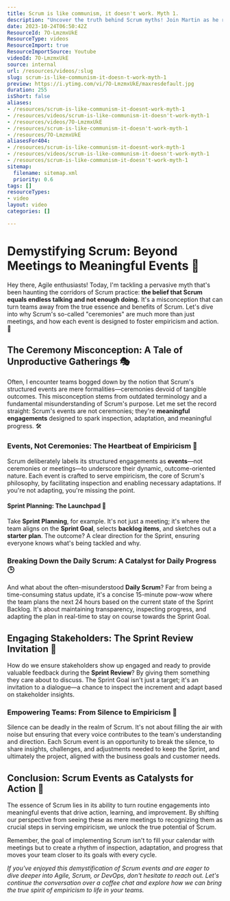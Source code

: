```yaml
---
title: Scrum is like communism, it doesn't work. Myth 1.
description: "Uncover the truth behind Scrum myths! Join Martin as he reveals the real purpose of Scrum events and why they matter in agile. \U0001F3A5\U0001F680 #Scrum #Agile"
date: 2023-10-24T06:50:42Z
ResourceId: 7O-LmzmxUkE
ResourceType: videos
ResourceImport: true
ResourceImportSource: Youtube
videoId: 7O-LmzmxUkE
source: internal
url: /resources/videos/:slug
slug: scrum-is-like-communism-it-doesn-t-work-myth-1
preview: https://i.ytimg.com/vi/7O-LmzmxUkE/maxresdefault.jpg
duration: 255
isShort: false
aliases:
- /resources/scrum-is-like-communism-it-doesnt-work-myth-1
- /resources/videos/scrum-is-like-communism-it-doesn't-work-myth-1
- /resources/videos/7O-LmzmxUkE
- /resources/scrum-is-like-communism-it-doesn't-work-myth-1
- /resources/7O-LmzmxUkE
aliasesFor404:
- /resources/scrum-is-like-communism-it-doesnt-work-myth-1
- /resources/videos/scrum-is-like-communism-it-doesn't-work-myth-1
- /resources/scrum-is-like-communism-it-doesn't-work-myth-1
sitemap:
  filename: sitemap.xml
  priority: 0.6
tags: []
resourceTypes:
- video
layout: video
categories: []

---
```

# Demystifying Scrum: Beyond Meetings to Meaningful Events 🚀

Hey there, Agile enthusiasts! Today, I'm tackling a pervasive myth that's been haunting the corridors of Scrum practice: **the belief that Scrum equals endless talking and not enough doing.** It's a misconception that can turn teams away from the true essence and benefits of Scrum. Let's dive into why Scrum's so-called "ceremonies" are much more than just meetings, and how each event is designed to foster empiricism and action. 🌟

## The Ceremony Misconception: A Tale of Unproductive Gatherings 🎭

Often, I encounter teams bogged down by the notion that Scrum's structured events are mere formalities—ceremonies devoid of tangible outcomes. This misconception stems from outdated terminology and a fundamental misunderstanding of Scrum's purpose. Let me set the record straight: Scrum's events are not ceremonies; they're **meaningful engagements** designed to spark inspection, adaptation, and meaningful progress. 🛠️

### Events, Not Ceremonies: The Heartbeat of Empiricism 💓

Scrum deliberately labels its structured engagements as **events**—not ceremonies or meetings—to underscore their dynamic, outcome-oriented nature. Each event is crafted to serve empiricism, the core of Scrum's philosophy, by facilitating inspection and enabling necessary adaptations. If you're not adapting, you're missing the point.

#### Sprint Planning: The Launchpad 🚀

Take **Sprint Planning**, for example. It's not just a meeting; it's where the team aligns on the **Sprint Goal**, selects **backlog items**, and sketches out a **starter plan**. The outcome? A clear direction for the Sprint, ensuring everyone knows what's being tackled and why.

### Breaking Down the Daily Scrum: A Catalyst for Daily Progress 🕒

And what about the often-misunderstood **Daily Scrum**? Far from being a time-consuming status update, it's a concise 15-minute pow-wow where the team plans the next 24 hours based on the current state of the Sprint Backlog. It's about maintaining transparency, inspecting progress, and adapting the plan in real-time to stay on course towards the Sprint Goal.

## Engaging Stakeholders: The Sprint Review Invitation 💌

How do we ensure stakeholders show up engaged and ready to provide valuable feedback during the **Sprint Review**? By giving them something they care about to discuss. The Sprint Goal isn't just a target; it's an invitation to a dialogue—a chance to inspect the increment and adapt based on stakeholder insights.

### Empowering Teams: From Silence to Empiricism 🚣

Silence can be deadly in the realm of Scrum. It's not about filling the air with noise but ensuring that every voice contributes to the team's understanding and direction. Each Scrum event is an opportunity to break the silence, to share insights, challenges, and adjustments needed to keep the Sprint, and ultimately the project, aligned with the business goals and customer needs.

## Conclusion: Scrum Events as Catalysts for Action 🌈

The essence of Scrum lies in its ability to turn routine engagements into meaningful events that drive action, learning, and improvement. By shifting our perspective from seeing these as mere meetings to recognizing them as crucial steps in serving empiricism, we unlock the true potential of Scrum.

Remember, the goal of implementing Scrum isn't to fill your calendar with meetings but to create a rhythm of inspection, adaptation, and progress that moves your team closer to its goals with every cycle.

_If you've enjoyed this demystification of Scrum events and are eager to dive deeper into Agile, Scrum, or DevOps, don't hesitate to reach out. Let's continue the conversation over a coffee chat and explore how we can bring the true spirit of empiricism to life in your teams._
